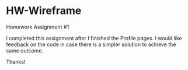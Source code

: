 # HW-Wireframe
Homework Assignment #1

I completed this assignment after I finished the Profile pages. I would like feedback on the code in case there is a simpler solution to achieve the same outcome.

Thanks!
